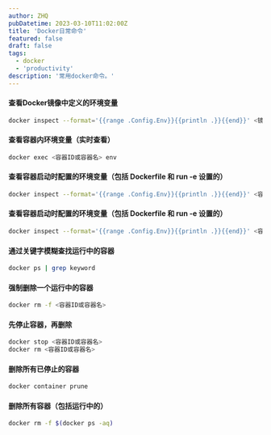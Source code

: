 ```yaml
---
author: ZHQ
pubDatetime: 2023-03-10T11:02:00Z
title: 'Docker日常命令'
featured: false
draft: false
tags:
  - docker
  - 'productivity'
description: '常用docker命令。'
---
```

#### 查看Docker镜像中定义的环境变量

```bash
docker inspect --format='{{range .Config.Env}}{{println .}}{{end}}' <镜像名:标签>
```

#### 查看容器内环境变量（实时查看）

```bash
docker exec <容器ID或容器名> env
```

#### 查看容器启动时配置的环境变量（包括 Dockerfile 和 run -e 设置的）

```bash
docker inspect --format='{{range .Config.Env}}{{println .}}{{end}}' <容器ID或容器名>
```

#### 查看容器启动时配置的环境变量（包括 Dockerfile 和 run -e 设置的）

```bash
docker inspect --format='{{range .Config.Env}}{{println .}}{{end}}' <容器ID或容器名>
```

#### 通过关键字模糊查找运行中的容器

```bash
docker ps | grep keyword
```

#### 强制删除一个运行中的容器

```bash
docker rm -f <容器ID或容器名>
```

#### 先停止容器，再删除

```bash
docker stop <容器ID或容器名>
docker rm <容器ID或容器名>
```

#### 删除所有已停止的容器

```bash
docker container prune
```

#### 删除所有容器（包括运行中的）

```bash
docker rm -f $(docker ps -aq)
```